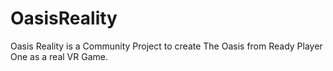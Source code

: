 # OasisReality
Oasis Reality is a Community Project to create The Oasis from Ready Player One as a real VR Game.
